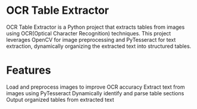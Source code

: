 # OCR Table Extractor

OCR Table Extractor is a Python project that extracts tables from images using OCR(Optical Character Recognition) techniques. This project leverages OpenCV for image preprocessing and PyTesseract for text extraction, dynamically organizing the extracted text into structured tables.

# Features
Load and preprocess images to improve OCR accuracy
Extract text from images using PyTesseract
Dynamically identify and parse table sections
Output organized tables from extracted text

